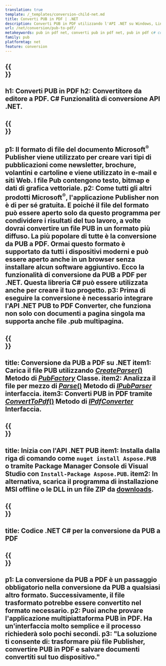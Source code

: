 ```yaml
---
translation: true
template: /_templates/conversion-child-net.md
title: Converti PUB in PDF | .NET
description: Converti PUB in PDF utilizzando l'API .NET su Windows, Linux e Mac OS X. Funzionalità di conversione dell'editore facile da integrare nella tua soluzione.
url: /net/conversion/pub-to-pdf/
metakeywords: pub in pdf net, converti pub in pdf net, pub in pdf c# converter, converti pub in pdf c#, pub in pdf c#
family: pub
platformtag: net
feature: conversion
---
```


{{<section banner>}}
---
h1: Converti PUB in PDF
h2: Convertitore da editore a PDF. С# Funzionalità di conversione API .NET.
---

{{<section overview>}}
---
p1: Il formato di file del documento Microsoft<sup>®</sup> Publisher viene utilizzato per creare vari tipi di pubblicazioni come newsletter, brochure, volantini e cartoline e viene utilizzato in e-mail e siti Web. I file Pub contengono testo, bitmap e dati di grafica vettoriale.
p2: Come tutti gli altri prodotti Microsoft<sup>®</sup>, l'applicazione Publisher non è di per sé gratuita. E poiché il file del formato può essere aperto solo da questo programma per condividere i risultati del tuo lavoro, a volte dovrai convertire un file PUB in un formato più diffuso. La più popolare di tutte è la conversione da PUB a PDF. Ormai questo formato è supportato da tutti i dispositivi moderni e può essere aperto anche in un browser senza installare alcun software aggiuntivo. Ecco la funzionalità di conversione da PUB a PDF per .NET. Questa libreria C# può essere utilizzata anche per creare il tuo progetto.
p3: Prima di eseguire la conversione è necessario integrare l'API .NET PUB to PDF Converter, che funziona non solo con documenti a pagina singola ma supporta anche file .pub multipagina.
---

{{<section feature1>}}
---
title: Conversione da PUB a PDF su .NET
item1: Carica il file PUB utilizzando [*CreateParser*()](https://apiference.aspose.com/pub/net/aspose.pub/pubfactory/methods/createparser/index) Metodo di [*PubFactory*](https://reference.aspose.com/pub/net/aspose.pub/pubfactory/) Classe.
item2: Analizza il file per mezzo di [*Parse*()](https://apiference.aspose.com/pub/net/aspose.pub/ipubparser/methods/parse) Metodo di [*IPubParser*](https://apareference.aspose.com/pub/net/aspose.pub/ipubparser) interfaccia.
item3: Converti PUB in PDF tramite [*ConvertToPdf*()](https://apiference.aspose.com/pub/net/aspose.pub/ipdfconverter/methods/converttopdf) Metodo di [*IPdfConverter*](https://afireference.aspose.com/pub/net/aspose.pub/ipdfconverter) Interfaccia.
---

{{<section feature2>}}
---
title: Inizia con l'API .NET PUB
item1: Installa dalla riga di comando come ```nuget install Aspose.PUB``` o tramite Package Manager Console di Visual Studio con ```Install-Package Aspose.PUB```.
item2: In alternativa, scarica il programma di installazione MSI offline o le DLL in un file ZIP da [downloads](https://releases.aspose.com/pub/net/).
---

{{<section codeexample>}}
---
title: Codice .NET C# per la conversione da PUB a PDF
---

{{<section summary>}}
---
p1: La conversione da PUB a PDF è un passaggio obbligatorio nella conversione da PUB a qualsiasi altro formato. Successivamente, il file trasformato potrebbe essere convertito nel formato necessario.
p2: Puoi anche provare l'applicazione multipiattaforma PUB in PDF. Ha un'interfaccia molto semplice e il processo richiederà solo pochi secondi.
p3: "La soluzione ti consente di: trasformare più file Publisher, convertire PUB in PDF e salvare documenti convertiti sul tuo dispositivo."
---
